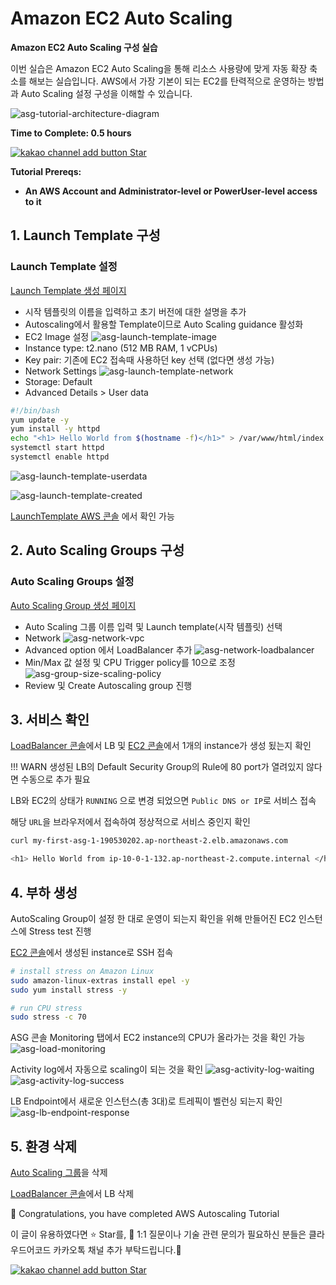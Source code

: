 # Amazon EC2 Auto Scaling

**Amazon EC2 Auto Scaling 구성 실습**

이번 실습은 Amazon EC2 Auto Scaling을 통해 리소스 사용량에 맞게 자동 확장 축소를 해보는 실습입니다. AWS에서 가장 기본이 되는 EC2를 탄력적으로 운영하는 방법과 Auto Scaling 설정 구성을 이해할 수 있습니다.

![asg-tutorial-architecture-diagram](./assets/asg-tutorial-architecture-diagram.png)

**Time to Complete: 0.5 hours**

<div>
<a id="channel-add-button" target="_blank" href="http://pf.kakao.com/_nxoaTs">
  <img src="../../../assets/channel_add_small.png" alt="kakao channel add button"/>
</a>
<a class="github-button" href="https://github.com/cloudacode/tutorials" data-icon="octicon-star" data-size="large" data-show-count="true" aria-label="Star cloudacode/tutorials on GitHub">Star</a>
</div>

**Tutorial Prereqs:**

* **An AWS Account and Administrator-level or PowerUser-level access to it**

## 1. Launch Template 구성

### Launch Template 설정

[Launch Template 생성 페이지](https://ap-northeast-2.console.aws.amazon.com/ec2/home?region=ap-northeast-2#LaunchTemplates:)

- 시작 템플릿의 이름을 입력하고 초기 버전에 대한 설명을 추가
- Autoscaling에서 활용할 Template이므로 Auto Scaling guidance 활성화
- EC2 Image 설정
![asg-launch-template-image](./assets/asg-launch-template-image.png)
- Instance type: t2.nano (512 MB RAM, 1 vCPUs)
- Key pair: 기존에 EC2 접속때 사용하던 key 선택 (없다면 생성 가능)
- Network Settings
![asg-launch-template-network](./assets/asg-launch-template-networking.png)
- Storage: Default
- Advanced Details > User data
```bash
#!/bin/bash
yum update -y
yum install -y httpd
echo "<h1> Hello World from $(hostname -f)</h1>" > /var/www/html/index.html
systemctl start httpd
systemctl enable httpd
```
![asg-launch-template-userdata](./assets/asg-launch-template-userdata.png)

![asg-launch-template-created](./assets/asg-launch-template-created.png)

[LaunchTemplate AWS 콘솔](https://ap-northeast-2.console.aws.amazon.com/ec2/home?region=ap-northeast-2#LaunchTemplates:) 에서 확인 가능

## 2. Auto Scaling Groups 구성

### Auto Scaling Groups 설정

[Auto Scaling Group 생성 페이지](https://ap-northeast-2.console.aws.amazon.com/ec2/home?region=ap-northeast-2#AutoScalingGroups:)

- Auto Scaling 그룹 이름 입력 및 Launch template(시작 템플릿) 선택
- Network
![asg-network-vpc](./assets/asg-network-vpc.png)
- Advanced option 에서 LoadBalancer 추가
![asg-network-loadbalancer](./assets/asg-network-loadbalancer.png)
- Min/Max 값 설정 및 CPU Trigger policy를 10으로 조정
![asg-group-size-scaling-policy](./assets/asg-group-size-scaling-policy.png)
- Review 및 Create Autoscaling group 진행

## 3. 서비스 확인

[LoadBalancer 콘솔](https://ap-northeast-2.console.aws.amazon.com/ec2/home#LoadBalancers:sort=loadBalancerName)에서 LB 및 [EC2 콘솔](https://ap-northeast-2.console.aws.amazon.com/ec2/)에서 1개의 instance가 생성 됬는지 확인

!!! WARN
    생성된 LB의 Default Security Group의 Rule에 80 port가 열려있지 않다면 수동으로 추가 필요

LB와 EC2의 상태가 `RUNNING` 으로 변경 되었으면 `Public DNS or IP`로 서비스 접속

해당 `URL`을 브라우저에서 접속하여 정상적으로 서비스 중인지 확인

```bash
curl my-first-asg-1-190530202.ap-northeast-2.elb.amazonaws.com

<h1> Hello World from ip-10-0-1-132.ap-northeast-2.compute.internal </h1>
```

## 4. 부하 생성

AutoScaling Group이 설정 한 대로 운영이 되는지 확인을 위해 만들어진 EC2 인스턴스에 Stress test 진행

[EC2 콘솔](https://ap-northeast-2.console.aws.amazon.com/ec2/)에서 생성된 instance로 SSH 접속

```bash
# install stress on Amazon Linux
sudo amazon-linux-extras install epel -y
sudo yum install stress -y

# run CPU stress
sudo stress -c 70
```

ASG 콘솔 Monitoring 탭에서 EC2 instance의 CPU가 올라가는 것을 확인 가능
![asg-load-monitoring](./assets/asg-load-monitoring.png)

Activity log에서 자동으로 scaling이 되는 것을 확인
![asg-activity-log-waiting](./assets/asg-activity-log-waiting.png)
![asg-activity-log-success](./assets/asg-activity-log-success.png)

LB Endpoint에서 새로운 인스턴스(총 3대)로 트레픽이 벨런싱 되는지 확인
![asg-lb-endpoint-response](./assets/asg-lb-endpoint-response.png)

## 5. 환경 삭제

[Auto Scaling 그룹](https://console.aws.amazon.com/ec2/v2/home?#AutoScalingGroups)을 삭제

[LoadBalancer 콘솔](https://ap-northeast-2.console.aws.amazon.com/ec2/home#LoadBalancers:sort=loadBalancerName)에서 LB 삭제

🎉 Congratulations, you have completed AWS Autoscaling Tutorial

이 글이 유용하였다면 ⭐ Star를, 💬 1:1 질문이나 기술 관련 문의가 필요하신 분들은 클라우드어코드 카카오톡 채널 추가 부탁드립니다.🤗

<div>
<a id="channel-add-button" target="_blank" href="http://pf.kakao.com/_nxoaTs">
  <img src="../../../assets/channel_add_small.png" alt="kakao channel add button"/>
</a>
<a class="github-button" href="https://github.com/cloudacode/tutorials" data-icon="octicon-star" data-size="large" data-show-count="true" aria-label="Star cloudacode/tutorials on GitHub">Star</a>
</div>

<script async defer src="https://buttons.github.io/buttons.js"></script>
